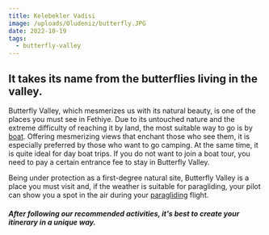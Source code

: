 ```yaml
---
title: Kelebekler Vadisi
image: /uploads/Oludeniz/butterfly.JPG
date: 2022-10-19
tags:
  - butterfly-valley
---
```


## It takes its name from the butterflies living in the valley.

Butterfly Valley, which mesmerizes us with its natural beauty, is one of the places you must see in Fethiye. Due to its untouched nature and the extreme difficulty of reaching it by land, the most suitable way to go is by [boat](/oludenizboat). Offering mesmerizing views that enchant those who see them, it is especially preferred by those who want to go camping. At the same time, it is quite ideal for day boat trips. If you do not want to join a boat tour, you need to pay a certain entrance fee to stay in Butterfly Valley.

Being under protection as a first-degree natural site, Butterfly Valley is a place you must visit and, if the weather is suitable for paragliding, your pilot can show you a spot in the air during your [paragliding](/paragliding) flight.

##### After following our recommended activities, it's best to create your itinerary in a unique way.
```